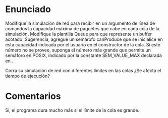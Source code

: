 # Enunciado
Modifique la simulación de red para recibir en un argumento de línea de comandos la capacidad máxima de paquetes que cabe en cada cola de la simulación. Modifique la plantilla Queue para que represente un buffer acotado. Sugerencia, agregue un semárofo canProduce que se inicialice en esta capacidad indicada por el usuario en el constructor de la cola. Si este número no se provee, suponga el número más grande que permite un semáforo en POSIX, indicado por la constante SEM_VALUE_MAX declarada en <climits>.

Corra su simulación de red con diferentes límites en las colas ¿Se afecta el tiempo de ejecución?

# Comentarios
Sí, el programa dura mucho más si el límite de la cola es grande.